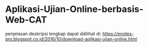 # Aplikasi-Ujian-Online-berbasis-Web-CAT


penjelasan deskripsi lengkap dapat ddilihat di: https://enotes-pro.blogspot.co.id/2016/10/download-aplikasi-ujian-online.html
